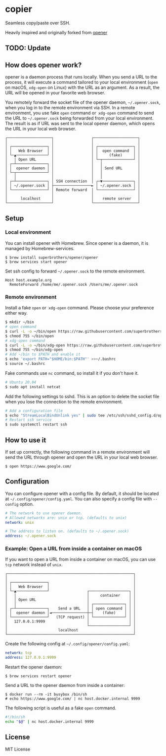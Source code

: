 # copier

Seamless copy/paste over SSH.

Heavily inspired and originally forked from [opener](https://github.com/superbrothers/opener)

## TODO: Update

## How does opener work?

opener is a daemon process that runs locally. When you send a URL to the process, it will execute a command tailored to your local environment (`open` on macOS, `xdg-open` on Linux) with the URL as an argument. As a result, the URL will be opened in your favorite web browser.

You remotely forward the socket file of the opener daemon, `~/.opener.sock`, when you log in to the remote environment via SSH. In a remote environment, you use fake `open` command or` xdg-open` command to send the URL to `~/.opener.sock` being forwarded from your local environment. The result is as if URL was sent to the local opener daemon, which opens the URL in your local web browser.

```
┌────────────────────┐                 ┌────────────────────┐
│                    │                 │                    │
│ ┌────────────────┐ │                 │ ┌────────────────┐ │
│ │   Web Browser  │ │                 │ │  open command  │ │
│ └─▲──────────────┘ │                 │ │     (fake)     │ │
│   │ Open URL       │                 │ └─┬──────────────┘ │
│ ┌─┴──────────────┐ │                 │   │                │
│ │  opener daemon │ │                 │   │ Send URL       │
│ └─┬──────────────┘ │                 │   │                │
│   │                │                 │   │                │
│ ┌─┴──────────────┐ │ SSH connection  │ ┌─▼──────────────┐ │
│ │ ~/.opener.sock │ ├─────────────────► │ ~/.opener.sock │ │
│ └────────────────┘ │ Remote forward  │ └────────────────┘ │
│                    │                 │                    │
│      localhost     │                 │    remote server   │
└────────────────────┘                 └────────────────────┘
```

## Setup

### Local environment

You can install opener with Homebrew. Since opener is a daemon, it is managed by Homebrew-services.

```
$ brew install superbrothers/opener/opener
$ brew services start opener
```

Set ssh config to forward `~/.opener.sock` to the remote environment.

```
Host host.example.org
  RemoteForward /home/me/.opener.sock /Users/me/.opener.sock
```

### Remote environment

Install a fake `open` or` xdg-open` command. Please choose your preference either way.

```sh
$ mkdir ~/bin
# open command
$ curl -L -o ~/bin/open https://raw.githubusercontent.com/superbrothers/opener/master/bin/open
$ chmod 755 ~/bin/open
# xdg-open command
$ curl -L -o ~/bin/xdg-open https://raw.githubusercontent.com/superbrothers/opener/master/bin/xdg-open
$ chmod 755 ~/bin/xdg-open
# Add ~/bin to $PATH and enable it
$ echo 'export PATH="$HOME/bin:$PATH"' >>~/.bashrc
$ source ~/.bashrc
```

Fake commands use `nc` command, so install it if you don't have it.

```sh
# Ubuntu 20.04
$ sudo apt install netcat
```

Add the following settings to sshd. This is an option to delete the socket file when you lose the connection to the remote environment.

```sh
# Add a configuration file
$ echo "StreamLocalBindUnlink yes" | sudo tee /etc/ssh/sshd_config.d/opener.conf
# Restart ssh service
$ sudo systemctl restart ssh
```

## How to use it

If set up correctly, the following command in a remote environment will send the URL through opener and open the URL in your local web browser.

```
$ open https://www.google.com/
```

## Configuration

You can configure opener with a config file. By default, it should be located at `~/.config/opener/config.yaml`. You can also specify a config file with `--config` option.

```yaml
# The network to use opener daemon.
# Allowed networks are: unix or tcp. (defaults to unix)
network: unix

# The address to listen on. (defaults to ~/.opener.sock)
address: ~/.opener.sock
```

### Example: Open a URL from inside a container on macOS

If you want to open a URL from inside a container on macOS, you can use `tcp` network instead of `unix`.

```
┌─────────────────────────────────────────────────────────┐
│                                                         │
│ ┌────────────────┐                                      │
│ │   Web Browser  │                                      │
│ └─▲──────────────┘                 ┌──────────────────┐ │
│   │                                │     container    │ │
│   │ Open URL                       │                  │ │
│   │                                │ ┌──────────────┐ │ │
│ ┌─┴──────────────┐    Send a URL   │ │ open command │ │ │
│ │  opener daemon │◄────────────────┼─┤    (fake)    │ │ │
│ └────────────────┘   (TCP request) │ └──────────────┘ │ │
│   127.0.0.1:9999                   │                  │ │
│                                    └──────────────────┘ │
│                       localhost                         │
└─────────────────────────────────────────────────────────┘
```

Create the following config at `~/.config/opener/config.yaml`:

```yaml
network: tcp
address: 127.0.0.1:9999
```

Restart the opener daemon:

```
$ brew services restart opener
```

Send a URL to the opener daemon from inside a container:

```
$ docker run --rm -it busybox /bin/sh
# echo https://www.google.com/ | nc host.docker.internal 9999
```

The following script is useful as a fake `open` command.

```sh
#!/bin/sh
echo "$@" | nc host.docker.internal 9999
```

## License

MIT License
